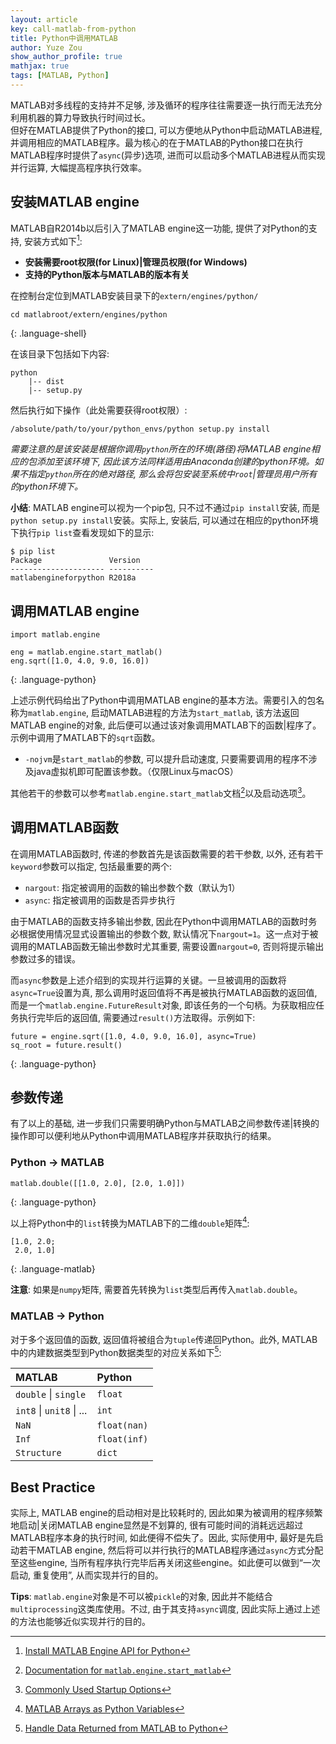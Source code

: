 ```yaml
---
layout: article
key: call-matlab-from-python
title: Python中调用MATLAB
author: Yuze Zou
show_author_profile: true
mathjax: true
tags: [MATLAB, Python]
---
```


MATLAB对多线程的支持并不足够, 涉及循环的程序往往需要逐一执行而无法充分利用机器的算力导致执行时间过长。  
但好在MATLAB提供了Python的接口, 可以方便地从Python中启动MATLAB进程, 并调用相应的MATLAB程序。<!--more-->最为核心的在于MATLAB的Python接口在执行MATLAB程序时提供了`async`(异步)选项, 进而可以启动多个MATLAB进程从而实现并行运算, 大幅提高程序执行效率。

## 安装MATLAB engine

MATLAB自R2014b以后引入了MATLAB engine这一功能, 提供了对Python的支持, 安装方式如下[^install]: 

- **安装需要root权限(for Linux)\|管理员权限(for Windows)**
- **支持的Python版本与MATLAB的版本有关**

在控制台定位到MATLAB安装目录下的`extern/engines/python/`

```
cd matlabroot/extern/engines/python
```
{: .language-shell}

在该目录下包括如下内容:  
```
python
    |-- dist
    |-- setup.py
```
然后执行如下操作（此处需要获得root权限）:  
```
/absolute/path/to/your/python_envs/python setup.py install
```
*需要注意的是该安装是根据你调用`python`所在的环境(路径)将MATLAB engine相应的包添加至该环境下, 因此该方法同样适用由Anaconda创建的python环境。如果不指定`python`所在的绝对路径, 那么会将包安装至系统中`root`\|管理员用户所有的python环境下。*

**小结**: MATLAB engine可以视为一个pip包, 只不过不通过`pip install`安装, 而是`python setup.py install`安装。实际上, 安装后, 可以通过在相应的python环境下执行`pip list`查看发现如下的显示:  
```
$ pip list
Package               Version
--------------------- ----------
matlabengineforpython R2018a
```

## 调用MATLAB engine

```
import matlab.engine

eng = matlab.engine.start_matlab()
eng.sqrt([1.0, 4.0, 9.0, 16.0])
```
{: .language-python}

上述示例代码给出了Python中调用MATLAB engine的基本方法。需要引入的包名称为`matlab.engine`, 启动MATLAB进程的方法为`start_matlab`, 该方法返回MATLAB engine的对象, 此后便可以通过该对象调用MATLAB下的函数\|程序了。示例中调用了MATLAB下的`sqrt`函数。

- `-nojvm`是`start_matlab`的参数, 可以提升启动速度, 只要需要调用的程序不涉及java虚拟机即可配置该参数。（仅限Linux与macOS）

其他若干的参数可以参考`matlab.engine.start_matlab`文档[^params]以及启动选项[^startup]。

## 调用MATLAB函数

在调用MATLAB函数时, 传递的参数首先是该函数需要的若干参数, 以外, 还有若干`keyword`参数可以指定, 包括最重要的两个:  

- `nargout`: 指定被调用的函数的输出参数个数（默认为1） 
- `async`: 指定被调用的函数是否异步执行

由于MATLAB的函数支持多输出参数, 因此在Python中调用MATLAB的函数时务必根据使用情况显式设置输出的参数个数, 默认情况下`nargout=1`。这一点对于被调用的MATLAB函数无输出参数时尤其重要, 需要设置`nargout=0`, 否则将提示输出参数过多的错误。

而`async`参数是上述介绍到的实现并行运算的关键。一旦被调用的函数将`async=True`设置为真, 那么调用时返回值将不再是被执行MATLAB函数的返回值, 而是一个`matlab.engine.FutureResult`对象, 即该任务的一个句柄。为获取相应任务执行完毕后的返回值, 需要通过`result()`方法取得。示例如下:  

```
future = engine.sqrt([1.0, 4.0, 9.0, 16.0], async=True)
sq_root = future.result()
```
{: .language-python}

## 参数传递

有了以上的基础, 进一步我们只需要明确Python与MATLAB之间参数传递\|转换的操作即可以便利地从Python中调用MATLAB程序并获取执行的结果。

### Python $\rightarrow$ MATLAB

```
matlab.double([[1.0, 2.0], [2.0, 1.0]])
```
{: .language-python}

以上将Python中的`list`转换为MATLAB下的二维`double`矩阵[^array]: 

```
[1.0, 2.0;
 2.0, 1.0]
```
{: .language-matlab}

**注意**: 如果是`numpy`矩阵, 需要首先转换为`list`类型后再传入`matlab.double`。

### MATLAB $\rightarrow$ Python

对于多个返回值的函数, 返回值将被组合为`tuple`传递回Python。此外, MATLAB中的内建数据类型到Python数据类型的对应关系如下[^return]:  

| MATLAB | Python |
| :---  | :---    |
| `double` \| `single` | `float` |
| `int8` \| `unit8` \| ...  | `int`   |
| `NaN` | `float(nan)` |
| `Inf` | `float(inf)` |
| `Structure` | `dict` |

## Best Practice

实际上, MATLAB engine的启动相对是比较耗时的, 因此如果为被调用的程序频繁地启动\|关闭MATLAB engine显然是不划算的, 很有可能时间的消耗远远超过MATLAB程序本身的执行时间, 如此便得不偿失了。因此, 实际使用中, 最好是先启动若干MATLAB engine, 然后将可以并行执行的MATLAB程序通过`async`方式分配至这些engine, 当所有程序执行完毕后再关闭这些engine。如此便可以做到“一次启动, 重复使用”, 从而实现并行的目的。

**Tips**: `matlab.engine`对象是不可以被`pickle`的对象, 因此并不能结合`multiprocessing`这类库使用。不过, 由于其支持`async`调度, 因此实际上通过上述的方法也能够近似实现并行的目的。

[^install]: [Install MATLAB Engine API for Python](https://www.mathworks.com/help/matlab/matlab_external/install-the-matlab-engine-for-python.html)
[^params]: [Documentation for `matlab.engine.start_matlab`](https://www.mathworks.com/help/matlab/apiref/matlab.engine.start_matlab.html)
[^startup]: [Commonly Used Startup Options](https://www.mathworks.com/help/matlab/matlab_env/commonly-used-startup-options.html)
[^array]: [MATLAB Arrays as Python Variables](https://www.mathworks.com/help/matlab/matlab_external/matlab-arrays-as-python-variables.html)
[^return]: [Handle Data Returned from MATLAB to Python](https://www.mathworks.com/help/matlab/matlab_external/handle-data-returned-from-matlab-to-python.html)